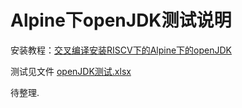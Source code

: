 # Alpine下openJDK测试说明

安装教程：[交叉编译安装RISCV下的Alpine下的openJDK](./install.md)

测试见文件 [openJDK测试.xlsx](./openJDK测试.xlsx)

待整理.
